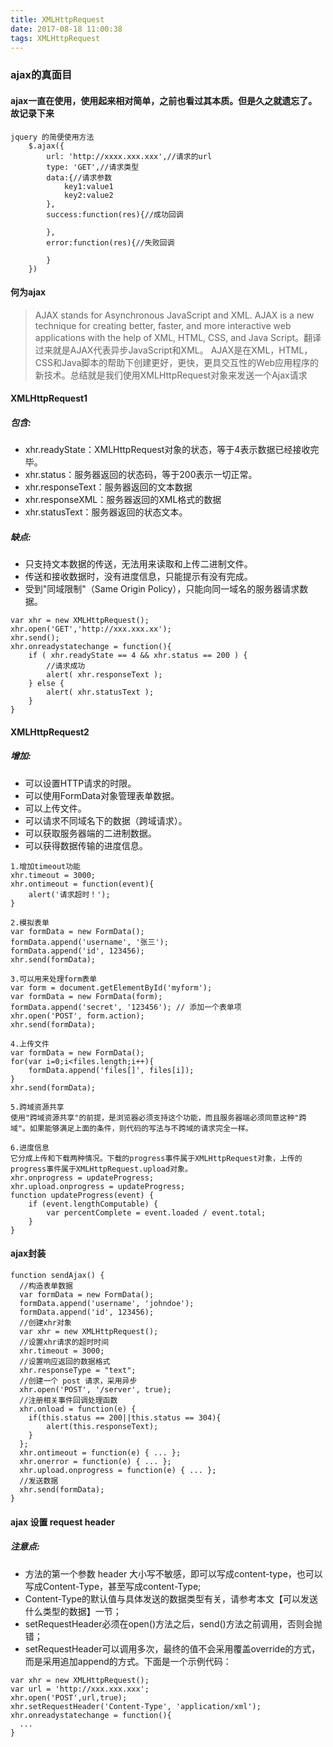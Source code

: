 ```yaml
---
title: XMLHttpRequest
date: 2017-08-18 11:00:38
tags: XMLHttpRequest
---
```

### ajax的真面目
#### ajax一直在使用，使用起来相对简单，之前也看过其本质。但是久之就遗忘了。故记录下来
```
jquery 的简便使用方法
    $.ajax({
        url: 'http://xxxx.xxx.xxx',//请求的url
        type: 'GET',//请求类型
        data:{//请求参数
            key1:value1
            key2:value2
        },
        success:function(res){//成功回调

        },
        error:function(res){//失败回调

        }
    })
```
#### 何为ajax

> AJAX stands for Asynchronous JavaScript and XML. AJAX is a new technique for creating better, faster, and more interactive web applications with the help of XML, HTML, CSS, and Java Script。翻译过来就是AJAX代表异步JavaScript和XML。 AJAX是在XML，HTML，CSS和Java脚本的帮助下创建更好，更快，更具交互性的Web应用程序的新技术。总结就是我们使用XMLHttpRequest对象来发送一个Ajax请求

#### XMLHttpRequest1
##### 包含:
* xhr.readyState：XMLHttpRequest对象的状态，等于4表示数据已经接收完毕。
* xhr.status：服务器返回的状态码，等于200表示一切正常。
* xhr.responseText：服务器返回的文本数据
* xhr.responseXML：服务器返回的XML格式的数据
* xhr.statusText：服务器返回的状态文本。

##### 缺点:
* 只支持文本数据的传送，无法用来读取和上传二进制文件。
* 传送和接收数据时，没有进度信息，只能提示有没有完成。
* 受到"同域限制"（Same Origin Policy），只能向同一域名的服务器请求数据。

```
var xhr = new XMLHttpRequest();
xhr.open('GET','http://xxx.xxx.xx');
xhr.send();
xhr.onreadystatechange = function(){
    if ( xhr.readyState == 4 && xhr.status == 200 ) {
        //请求成功
        alert( xhr.responseText );
    } else {
        alert( xhr.statusText );
    }
}
```
#### XMLHttpRequest2
##### 增加:
* 可以设置HTTP请求的时限。
* 可以使用FormData对象管理表单数据。
* 可以上传文件。
* 可以请求不同域名下的数据（跨域请求）。
* 可以获取服务器端的二进制数据。
* 可以获得数据传输的进度信息。

```
1.增加timeout功能
xhr.timeout = 3000;
xhr.ontimeout = function(event){
    alert('请求超时！');
}

2.模拟表单
var formData = new FormData();
formData.append('username', '张三');
formData.append('id', 123456);
xhr.send(formData);

3.可以用来处理form表单
var form = document.getElementById('myform');
var formData = new FormData(form);
formData.append('secret', '123456'); // 添加一个表单项
xhr.open('POST', form.action);
xhr.send(formData);

4.上传文件
var formData = new FormData();
for(var i=0;i<files.length;i++){
    formData.append('files[]', files[i]);
}
xhr.send(formData);

5.跨域资源共享
使用"跨域资源共享"的前提，是浏览器必须支持这个功能，而且服务器端必须同意这种"跨域"。如果能够满足上面的条件，则代码的写法与不跨域的请求完全一样。

6.进度信息
它分成上传和下载两种情况。下载的progress事件属于XMLHttpRequest对象，上传的progress事件属于XMLHttpRequest.upload对象。
xhr.onprogress = updateProgress;
xhr.upload.onprogress = updateProgress;
function updateProgress(event) {
    if (event.lengthComputable) {
        var percentComplete = event.loaded / event.total;
    }
}
```
#### ajax封装
```
function sendAjax() {
  //构造表单数据
  var formData = new FormData();
  formData.append('username', 'johndoe');
  formData.append('id', 123456);
  //创建xhr对象
  var xhr = new XMLHttpRequest();
  //设置xhr请求的超时时间
  xhr.timeout = 3000;
  //设置响应返回的数据格式
  xhr.responseType = "text";
  //创建一个 post 请求，采用异步
  xhr.open('POST', '/server', true);
  //注册相关事件回调处理函数
  xhr.onload = function(e) {
    if(this.status == 200||this.status == 304){
        alert(this.responseText);
    }
  };
  xhr.ontimeout = function(e) { ... };
  xhr.onerror = function(e) { ... };
  xhr.upload.onprogress = function(e) { ... };
  //发送数据
  xhr.send(formData);
}
```
#### ajax 设置 request header
##### 注意点:
* 方法的第一个参数 header 大小写不敏感，即可以写成content-type，也可以写成Content-Type，甚至写成content-Type;
* Content-Type的默认值与具体发送的数据类型有关，请参考本文【可以发送什么类型的数据】一节；
* setRequestHeader必须在open()方法之后，send()方法之前调用，否则会抛错；
* setRequestHeader可以调用多次，最终的值不会采用覆盖override的方式，而是采用追加append的方式。下面是一个示例代码：
```
var xhr = new XMLHttpRequest();
var url = 'http://xxx.xxx.xxx';
xhr.open('POST',url,true);
xhr.setRequestHeader('Content-Type', 'application/xml');
xhr.onreadystatechange = function(){
  ...
}
```

